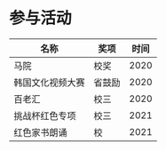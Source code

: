 # 参与活动

| 名称             | 奖项   | 时间 |
| ---------------- | ------ | ---- |
| 马院             | 校奖   | 2020 |
| 韩国文化视频大赛 | 省鼓励 | 2020 |
| 百老汇           | 校三   | 2020 |
| 挑战杯红色专项   | 校三   | 2021 |
| 红色家书朗诵     | 校     | 2021 |

